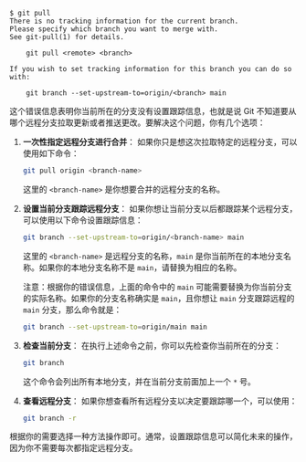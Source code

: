 ```
$ git pull
There is no tracking information for the current branch.
Please specify which branch you want to merge with.
See git-pull(1) for details.

    git pull <remote> <branch>

If you wish to set tracking information for this branch you can do so with:

    git branch --set-upstream-to=origin/<branch> main
```

这个错误信息表明你当前所在的分支没有设置跟踪信息，也就是说 Git 不知道要从哪个远程分支拉取更新或者推送更改。要解决这个问题，你有几个选项：

1. **一次性指定远程分支进行合并**：
   如果你只是想这次拉取特定的远程分支，可以使用如下命令：
   ```bash
   git pull origin <branch-name>
   ```
   这里的 `<branch-name>` 是你想要合并的远程分支的名称。

2. **设置当前分支跟踪远程分支**：
   如果你想让当前分支以后都跟踪某个远程分支，可以使用以下命令设置跟踪信息：
   ```bash
   git branch --set-upstream-to=origin/<branch-name> main
   ```
   这里的 `<branch-name>` 是远程分支的名称，`main` 是你当前所在的本地分支名称。如果你的本地分支名称不是 `main`，请替换为相应的名称。

   注意：根据你的错误信息，上面的命令中的 `main` 可能需要替换为你当前分支的实际名称。如果你的分支名称确实是 `main`，且你想让 `main` 分支跟踪远程的 `main` 分支，那么命令就是：
   ```bash
   git branch --set-upstream-to=origin/main main
   ```

3. **检查当前分支**：
   在执行上述命令之前，你可以先检查你当前所在的分支：
   ```bash
   git branch
   ```
   这个命令会列出所有本地分支，并在当前分支前面加上一个 `*` 号。

4. **查看远程分支**：
   如果你想查看所有远程分支以决定要跟踪哪一个，可以使用：
   
   ```bash
   git branch -r
   ```

根据你的需要选择一种方法操作即可。通常，设置跟踪信息可以简化未来的操作，因为你不需要每次都指定远程分支。

